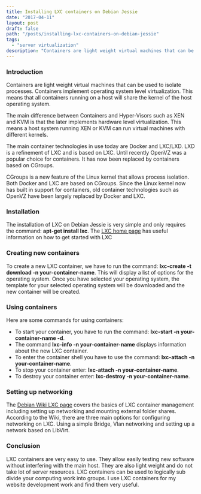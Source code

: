 ```yaml
---
title: Installing LXC containers on Debian Jessie
date: "2017-04-11"
layout: post
draft: false
path: "/posts/installing-lxc-containers-on-debian-jessie"
tags:
  - "server virtualization"
description: "Containers are light weight virtual machines that can be used to isolate processes. Containers implement operating system level virtualization. This means that all containers running on a host will share the kernel of the host operating system."
---
```


### Introduction
Containers are light weight virtual machines that can be used to isolate processes. Containers implement operating system level virtualization. This means that all containers running on a host will share the kernel of the host operating system.

The main difference between Containers and Hyper-Visors such as XEN and KVM is that the later implements hardware level virtualization. This means a host system running XEN or KVM can run virtual machines with different kernels.

The main container technologies in use today are Docker and LXC/LXD. LXD is a refinement of LXC and is based on LXC. Until recently OpenVZ was a popular choice for containers. It has now been replaced by containers based on CGroups.

CGroups is a new feature of the Linux kernel that allows process isolation. Both Docker and LXC are based on CGroups. Since the Linux kernel now has built in support for containers, old container technologies such as OpenVZ have been largely replaced by Docker and LXC.

### Installation
The installation of LXC on Debian Jessie is very simple and only requires the command: **apt-get install lxc**. The [LXC home page](https://linuxcontainers.org/lxc/getting-started/) has useful information on how to get started with LXC

### Creating new containers
To create a new LXC container, we have to run the command: **lxc-create -t download -n your-container-name**. This will display a list of options for the operating system. Once you have selected your operating system, the template for your selected operating system will be downloaded and the new container will be created.

### Using containers
Here are some commands for using containers:

* To start your container, you have to run the command: **lxc-start -n your-container-name -d**.
* The command **lxc-info -n your-container-name** displays information about the new LXC container.
* To enter the container shell you have to use the command: **lxc-attach -n your-container-name**.
* To stop your container enter: **lxc-attach -n your-container-name**.
* To destroy your container enter: **lxc-destroy -n your-container-name**.


### Setting up networking
The [Debian Wiki LXC page](https://wiki.debian.org/LXC) covers the basics of LXC container management including setting up networking and mounting external folder shares. According to the Wiki, there are three main options for configuring networking on LXC. Using a simple Bridge, Vlan networking and setting up a network based on LibVirt.

### Conclusion
LXC containers are very easy to use. They allow easily testing new software without interfering with the main host. They are also light weight and do not take lot of server resources. LXC containers can be used to logically sub divide your computing work into groups. I use LXC containers for my website development work and find them very useful.
